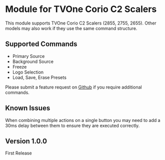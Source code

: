 # Module for TVOne Corio C2 Scalers

This module supports TVOne Corio C2 Scalers (2855, 2755, 2655). Other models may also work if they use the same command structure.

## Supported Commands
- Primary Source
- Background Source
- Freeze
- Logo Selection
- Load, Save, Erase Presets

Please submit a feature request on [Github](https://github.com/bitfocus/companion-module-tvone-corio/issues) if you require additional commands.

## Known Issues
When combining multiple actions on a single button you may need to add a 30ms delay between them to ensure they are executed correctly.

## Version 1.0.0
First Release